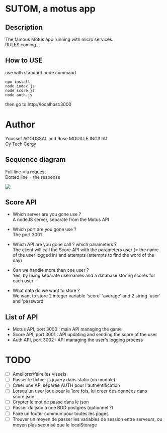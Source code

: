 # SUTOM, a motus app

## Description 

The famous Motus app running with micro services.\
RULES coming ..  

 ## How to USE
 
 use with standard node command
 
 ```
 npm install
 node index.js
 node score.js
 node auth.js
 ```

then go to http://localhost:3000


# Author
Youssef AGOUSSAL and Rose MOUILLE ING3 IA1\
Cy Tech Cergy

## Sequence diagram
Full line = a request\
Dotted line = the response

[![](https://mermaid.ink/img/pako:eNp9kT9rw0AMxb-K0NIhdrt7MJR06RAIZOhiKMKnxAf3x73T1Q0h373n2A6Nh2oS9356T5wu2HrFWGHkr8Su5TdNp0C2cZBrazQ7Ket65yVFeN2_V6Cd4p_nTqyZmLtUZm4zTTxSK6_NH7OXwQf1n8-ow4NBVhdxb-jM4SmCBM0RkhNtoGMYtIvr0EPrA0-hHcUP7QogEba9zOgdKFf41ts-CQM5BalXlNs4quuxuoZlMcfD543JId8c6DTDS2GBloMlrfLPX0atQenYcoNVbhUfKRlpsHHXjFISfzi7FisJiQuclpgPhdWRTMyvrLT4sJuueTvq9ReehpoQ)](https://mermaid.live/edit#pako:eNp9kT9rw0AMxb-K0NIhdrt7MJR06RAIZOhiKMKnxAf3x73T1Q0h373n2A6Nh2oS9356T5wu2HrFWGHkr8Su5TdNp0C2cZBrazQ7Ket65yVFeN2_V6Cd4p_nTqyZmLtUZm4zTTxSK6_NH7OXwQf1n8-ow4NBVhdxb-jM4SmCBM0RkhNtoGMYtIvr0EPrA0-hHcUP7QogEba9zOgdKFf41ts-CQM5BalXlNs4quuxuoZlMcfD543JId8c6DTDS2GBloMlrfLPX0atQenYcoNVbhUfKRlpsHHXjFISfzi7FisJiQuclpgPhdWRTMyvrLT4sJuueTvq9ReehpoQ)



## Score API
- Which server are you gone use ?\
A nodeJS server, separate from the Motus API


- Which port are you gone use ?\
The port 3001


- Which API are you gone call ? which parameters ?\
The client will call the Score API with the parameters user 
(= the name of the user logged in) and attempts (attempts to find the word
of the day)


- Can we handle more than one user ?\
Yes, by using separate usernames and a database storing scores for each user


- What data do we want to store ?\
We want to store 2 integer variable 'score' 'average' and 2 string 'user' and
'password'

## List of API
- Motus API, port 3000 : main API managing the game
- Score API, port 3001 : API updating and sending the score of the user
- Auth API, port 3002 : API managing the user's logging process

# TODO
- [ ] Ameliorer/faire les visuels
- [ ] Passer le fichier js jquery dans static (ou module)
- [ ] Creer une API séparée AUTH pour l'authentification 
- [ ] Lorsqu'un user joue pour la 1ere fois, lui creer des données dans score.json
- [ ] Crypter le mot de passe dans le json
- [ ] Passer du json à une BDD postgres (optionnel ?)
- [ ] Faire un footer commun pour toutes les pages
- [ ] Trouver un moyen de passer les variables de session entre serveurs, ou moyen plus securisé que le localStorage
